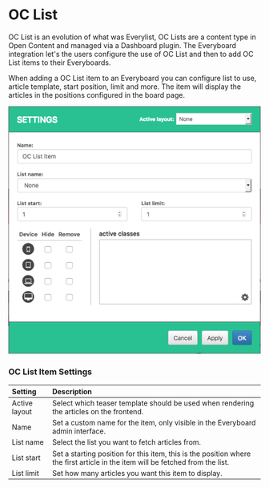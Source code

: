 # OC List

OC List is an evolution of what was Everylist, OC Lists are a content type in Open Content and managed via a Dashboard plugin. The Everyboard integration let's the users configure the use of OC List and then to add OC List items to their Everyboards.

When adding a OC List item to an Everyboard you can configure list to use, article template, start position, limit and more. The item will display the articles in the positions configured in the board page. 

![An example of a OC List items settings in the Everyboard interface.](../../.gitbook/assets/oc-list-item.png)

### OC List Item Settings

| Setting | Description |
| :--- | :--- |
| Active layout | Select which teaser template should be used when rendering the articles on the frontend. |
| Name | Set a custom name for the item, only visible in the Everyboard admin interface. |
| List name | Select the list you want to fetch articles from. |
| List start | Set a starting position for this item, this is the position where the first article in the item will be fetched from the list. |
| List limit | Set how many articles you want this item to display. |



